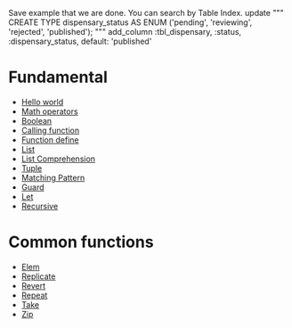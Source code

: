 Save example that we are done. You can search by Table Index.
    update """
      CREATE TYPE
        dispensary_status
      AS ENUM
        ('pending', 'reviewing', 'rejected', 'published');
    """
    add_column :tbl_dispensary, :status, :dispensary_status, default: 'published'

# Fundamental 

 - [Hello world](example/hello_world.hs)
 - [Math operators](example/math_operator.hs)
 - [Boolean](example/boolean.hs)
 - [Calling function](example/calling_function.hs)
 - [Function define](example/function_define.hs)
 - [List](example/list.hs)
 - [List Comprehension](example/list_comprehension.hs)
 - [Tuple](example/tuple.hs)
 - [Matching Pattern](example/matching_pattern.hs)
 - [Guard](example/guard.hs)
 - [Let](example/let.hs)
 - [Recursive](example/recursive.hs)

# Common functions 

 - [Elem](example/common_functions/elem.hs)
 - [Replicate](example/common_functions/replicate.hs)
 - [Revert](example/common_functions/revert.hs)
 - [Repeat](example/common_functions/repeat.hs)
 - [Take](example/common_functions/take.hs)
 - [Zip](example/common_functions/zip.hs)
